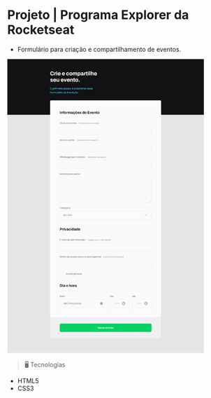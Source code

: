 # Projeto | Programa Explorer da Rocketseat

- Formulário para criação e compartilhamento de eventos.

<img src="./src/img/preview.jpeg" width=450>

<br>

> 🖥️ Tecnologias

- HTML5
- CSS3


